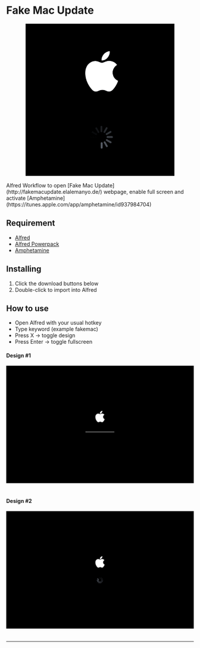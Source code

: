 Fake Mac Update
================================
<p align="center">
  <img src="./screens/fakemacupdate.gif">
</p>
Alfred Workflow to open [Fake Mac Update](http://fakemacupdate.elalemanyo.de/) webpage, enable full screen and activate [Amphetamine](https://itunes.apple.com/app/amphetamine/id937984704)

## Requirement
* [Alfred](http://www.alfredapp.com)
* [Alfred Powerpack](http://www.alfredapp.com/powerpack/)
* [Amphetamine](https://itunes.apple.com/app/amphetamine/id937984704)

## Installing
1. Click the download buttons below
2. Double-click to import into Alfred

## How to use
* Open Alfred with your usual hotkey
* Type keyword (example fakemac)
* Press X → toggle design
* Press Enter → toggle fullscreen

#### Design #1
![Screenshot](./screens/fakemacupdate_screen_1.png)<br><br>

#### Design #2
![Screenshot](./screens/fakemacupdate_screen_2.png)<br><br>

* * *
